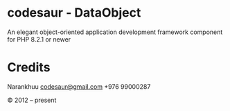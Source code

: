 # codesaur - DataObject
An elegant object-oriented application development framework component for PHP 8.2.1 or newer

# Credits
Narankhuu <codesaur@gmail.com>
+976 99000287

© 2012 – present
